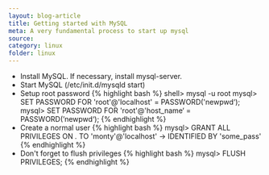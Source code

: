 ```yaml
---
layout: blog-article
title: Getting started with MySQL
meta: A very fundamental process to start up mysql
source:
category: linux
folder: linux
---
```


  * Install MySQL. If necessary, install mysql-server.
  * Start MySQL (/etc/init.d/mysqld start)
  * Setup root password
      {% highlight bash %}
        shell> mysql -u root
        mysql> SET PASSWORD FOR 'root'@'localhost' = PASSWORD('newpwd‘);
        mysql> SET PASSWORD FOR 'root'@'host_name‘ = PASSWORD(’newpwd‘);
      {% endhighlight %}
  * Create a normal user
      {% highlight bash %}
        mysql> GRANT ALL PRIVILEGES ON *.* TO 'monty'@'localhost'
        ->     IDENTIFIED BY 'some_pass'
       {% endhighlight %}
  * Don't forget to flush privileges
      {% highlight bash %}
        mysql> FLUSH PRIVILEGES;
      {% endhighlight %}


